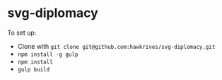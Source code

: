 svg-diplomacy
=============

To set up:

- Clone with `git clone git@github.com:hawkrives/svg-diplomacy.git`
- `npm install -g gulp`
- `npm install`
- `gulp build`

